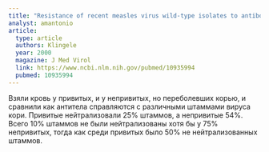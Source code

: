 ```yaml
---
title: "Resistance of recent measles virus wild-type isolates to antibody-mediated neutralization by vaccinees with antibody"
analyst: amantonio
article:
  type: article
  authors: Klingele
  year: 2000
  magazine: J Med Virol
  link: https://www.ncbi.nlm.nih.gov/pubmed/10935994
  pubmed: 10935994
---
```


Взяли кровь у привитых, и у непривитых, но переболевших корью, и сравнили как антитела справляются с различными штаммами вируса кори. Привитые нейтрализовали 25% штаммов, а непривитые 54%.
Всего 10% штаммов не были нейтрализованы хотя бы у 75% непривитых, тогда как среди привитых было 50% не нейтрализованных штаммов.
